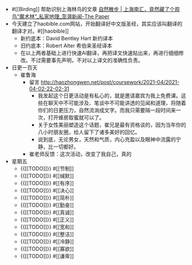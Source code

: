 - #[[Birding]]  帮助识别上海林鸟的文章 [自然散步 | 上海南汇，竟然藏了个观鸟“魔术林”_私家地理_澎湃新闻-The Paper](https://www.thepaper.cn/newsDetail_forward_9303631)
- 今天建立了haobible.com网站，开始翻译好中文版圣经，其实应该叫翻译的翻译才对。#[[haobible]]
    - 新约底本：David Bentley Hart 新约译本
    - 旧约底本：Robert Alter 希伯来圣经译本
    - 在以上两者基础上进行快速AI翻译，再把译文快速贴出来，再进行细细修改。不过需要事先声明，不对以上译文的准确性负责。
- 日更一百天
    - 崔鲁海
        - 留言 http://haozhongwen.net/post/coursework/2021-04/2021-04-02-22-02-31
            - 我发起这个日更活动是有私心的，就是邀请嘉宾为我上免费课。这些在聊天中不可能涉及、笔谈中不可能讲透的见闻和道理，将随着你们的日更压力，自然流淌成文字。而我只需要隔一段时间来一次，打开蜂房取蜜就可以了。
            - 关于女性美丽塑造这个话题，崔兄是最有资格谈的，因为当年你的八小时朋友圈，给人留下了诸多美好的回忆。
            - 说到底，无论男女，天然和气质，内心充盈以及眼神中流露的宁静，比一切都好。
        - 崔老师反馈：这次活动，改变了我自己，真的
- 星期五
    - {{[[TODO]]}} #[[节制]] 
    - {{[[TODO]]}} #[[缄默]] 
    - {{[[TODO]]}} #[[有序]] 
    - {{[[TODO]]}} #[[决心]] 
    - {{[[TODO]]}} #[[简朴]] 
    - {{[[TODO]]}} #[[勤奋]] 
    - {{[[TODO]]}} #[[真诚]] 
    - {{[[TODO]]}} #[[正义]] 
    - {{[[TODO]]}} #[[宽和]] 
    - {{[[TODO]]}} #[[整洁]] 
    - {{[[TODO]]}} #[[冷静]] 
    - {{[[TODO]]}} #[[寡欲]] 
    - {{[[TODO]]}} #[[谦卑]] 
